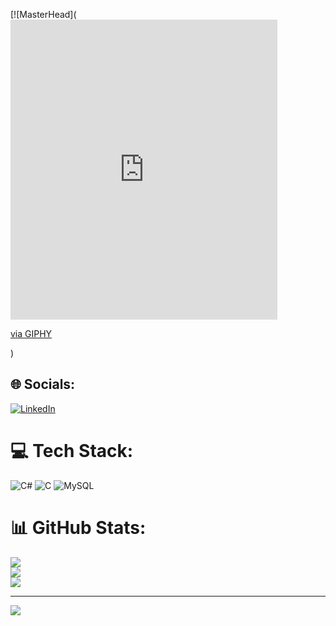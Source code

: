 
[![MasterHead](<iframe src="https://giphy.com/embed/hzWC7lYKSoQ6ULr6js" width="427" height="480" style="" frameBorder="0" class="giphy-embed" allowFullScreen></iframe><p><a href="https://giphy.com/gifs/designer-legospaces-eat-design-sleep-repeat-hzWC7lYKSoQ6ULr6js">via GIPHY</a></p>)


## 🌐 Socials:
[![LinkedIn](https://img.shields.io/badge/LinkedIn-%230077B5.svg?logo=linkedin&logoColor=white)](https://linkedin.com/in/https://www.linkedin.com/in/burhan-karatoprak-723865251/) 

# 💻 Tech Stack:
![C#](https://img.shields.io/badge/c%23-%23239120.svg?style=for-the-badge&logo=csharp&logoColor=white) ![C](https://img.shields.io/badge/c-%2300599C.svg?style=for-the-badge&logo=c&logoColor=white) ![MySQL](https://img.shields.io/badge/mysql-4479A1.svg?style=for-the-badge&logo=mysql&logoColor=white)
# 📊 GitHub Stats:
![](https://github-readme-stats.vercel.app/api?username=burhankaratoprak&theme=dark&hide_border=false&include_all_commits=false&count_private=false)<br/>
![](https://github-readme-streak-stats.herokuapp.com/?user=burhankaratoprak&theme=dark&hide_border=false)<br/>
![](https://github-readme-stats.vercel.app/api/top-langs/?username=burhankaratoprak&theme=dark&hide_border=false&include_all_commits=false&count_private=false&layout=compact)

---
[![](https://visitcount.itsvg.in/api?id=burhankaratoprak&icon=5&color=5)](https://visitcount.itsvg.in)

<!-- Proudly created with GPRM ( https://gprm.itsvg.in ) -->
